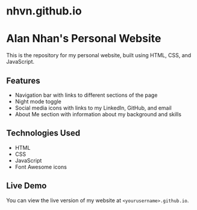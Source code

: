 # nhvn.github.io
# Alan Nhan's Personal Website

This is the repository for my personal website, built using HTML, CSS, and JavaScript.

## Features

- Navigation bar with links to different sections of the page
- Night mode toggle
- Social media icons with links to my LinkedIn, GitHub, and email
- About Me section with information about my background and skills

## Technologies Used

- HTML
- CSS
- JavaScript
- Font Awesome icons

## Live Demo

You can view the live version of my website at `<yourusername>.github.io`.